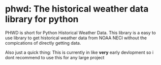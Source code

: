 # phwd: The historical weather data library for python
PHWD is short for Python Historical Weather Data.
This library is a easy to use library to get historical weather data from NOAA NECI without the compications of directly getting data.

Also just a quick thing: This is currently in like **very** early devlopment so i dont recommend to use this for any large project
